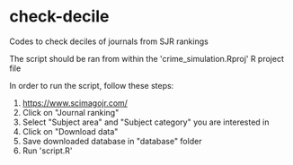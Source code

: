 # check-decile
Codes to check deciles of journals from SJR rankings

The script should be ran from within the 'crime_simulation.Rproj' R project file

In order to run the script, follow these steps:
  1. https://www.scimagojr.com/
  2. Click on "Journal ranking"
  3. Select "Subject area" and "Subject category" you are interested in
  4. Click on "Download data"
  5. Save downloaded database in "database" folder
  6. Run 'script.R'
